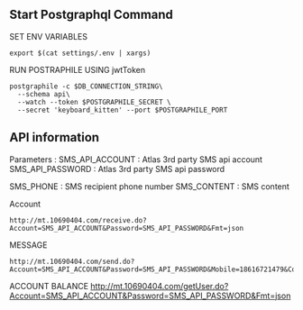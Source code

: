 ## Start Postgraphql Command

SET ENV VARIABLES

```
export $(cat settings/.env | xargs)
```


RUN POSTRAPHILE USING jwtToken
```
postgraphile -c $DB_CONNECTION_STRING\
  --schema api\
  --watch --token $POSTGRAPHILE_SECRET \
  --secret 'keyboard_kitten' --port $POSTGRAPHILE_PORT
```



## API information

Parameters :
SMS_API_ACCOUNT : Atlas 3rd party SMS api account
SMS_API_PASSWORD : Atlas 3rd party SMS api password


SMS_PHONE : SMS recipient phone number
SMS_CONTENT : SMS content

Account
```
http://mt.10690404.com/receive.do?Account=SMS_API_ACCOUNT&Password=SMS_API_PASSWORD&Fmt=json
```

MESSAGE

```
http://mt.10690404.com/send.do?Account=SMS_API_ACCOUNT&Password=SMS_API_PASSWORD&Mobile=18616721479&Content=test&Exno=0&Fmt=json
```

ACCOUNT BALANCE
http://mt.10690404.com/getUser.do?Account=SMS_API_ACCOUNT&Password=SMS_API_PASSWORD&Fmt=json
